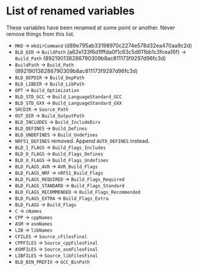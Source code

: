 # List of renamed variables

These variables have been renamed at some point or another.
Never remove things from this list.

 - `MKD` -> `mkdirCommand` (d89e795ab33198970c2274e578d32ea470aa9c2d)
 - `BLD_DIR` -> `BuildPath` (a62e133f6d1fffda0f1c63c5d611bb1c3fcea16f) -> `Build_Path` (892190138286790309b8ac811173f9297d96fc3d)
 - `BuildPath` -> `Build_Path` (892190138286790309b8ac811173f9297d96fc3d)
 - `BLD_DEPDIR` -> `Build_DepPath`
 - `BLD_LIBDIR` -> `Build_LibPath`
 - `OPT` -> `Build_Optimization`
 - `BLD_STD_GCC` -> `Build_LanguageStandard_GCC`
 - `BLD_STD_GXX` -> `Build_LanguageStandard_GXX`
 - `SRCDIR` -> `Source_Path`
 - `OUT_DIR` -> `Build_OutputPath`
 - `BLD_INCLUDES` -> `Build_IncludeDirs`
 - `BLD_DEFINES` -> `Build_Defines`
 - `BLD_UNDEFINES` -> `Build_Undefines`
 - `NRF51_DEFINES` removed. Append `AUTO_DEFINES` instead.
 - `BLD_I_FLAGS` -> `Build_Flags_Includes`
 - `BLD_D_FLAGS` -> `Build_Flags_Defines`
 - `BLD_U_FLAGS` -> `Build_Flags_Undefines`
 - `BLD_FLAGS_AVR` -> `AVR_Build_Flags`
 - `BLD_FLAGS_NRF` -> `nRF51_Build_Flags`
 - `BLD_FLAGS_REQUIRED` -> `Build_Flags_Required`
 - `BLD_FLAGS_STANDARD` -> `Build_Flags_Standard`
 - `BLD_FLAGS_RECOMMENDED` -> `Build_Flags_Recommended`
 - `BLD_FLAGS_EXTRA` -> `Build_Flags_Extra`
 - `BLD_FLAGS` -> `Build_Flags`
 - `C` -> `cNames`
 - `CPP` -> `cppNames`
 - `ASM` -> `asmNames`
 - `LIB` -> `libNames`
 - `CFILES` -> `Source_cFilesFinal`
 - `CPPFILES` -> `Source_cppFilesFinal`
 - `ASMFILES` -> `Source_asmFilesFinal`
 - `LIBFILES` -> `Source_libFilesFinal`
 - `BLD_BIN_PREFIX` -> `GCC_BinPath`
